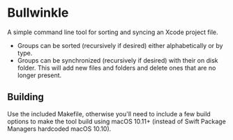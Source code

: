 # Bullwinkle

A simple command line tool for sorting and syncing an Xcode project file.

* Groups can be sorted (recursively if desired) either alphabetically or by type.
* Groups can be synchronized (recursively if desired) with their on disk folder. This will add new files and folders and delete ones that are no longer present.

## Building

Use the included Makefile, otherwise you'll need to include a few build options to make the tool build using macOS 10.11+ (instead of Swift Package Managers hardcoded macOS 10.10).
